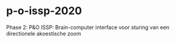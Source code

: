 # p-o-issp-2020
Phase 2: P&amp;O ISSP: Brain-computer interface voor sturing van een directionele akoestische zoom
